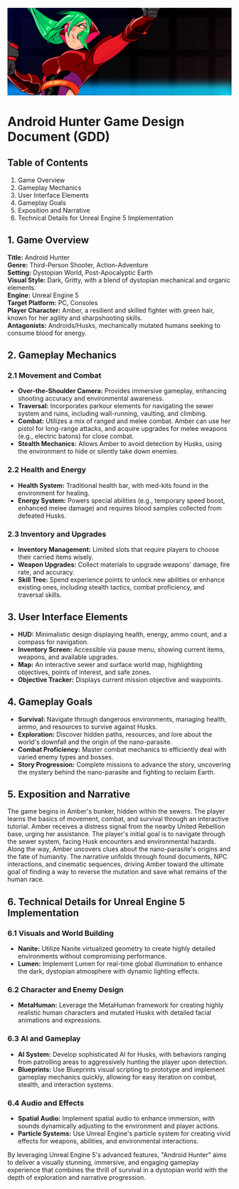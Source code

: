 ![banner](https://github.com/KantoChampion/AndroidHunter_SS/blob/main/Banner_AH.png?raw=true)

# Android Hunter Game Design Document (GDD)

## Table of Contents
1. Game Overview
2. Gameplay Mechanics
3. User Interface Elements
4. Gameplay Goals
5. Exposition and Narrative
6. Technical Details for Unreal Engine 5 Implementation

## 1. Game Overview
**Title:** Android Hunter  
**Genre:** Third-Person Shooter, Action-Adventure  
**Setting:** Dystopian World, Post-Apocalyptic Earth  
**Visual Style:** Dark, Gritty, with a blend of dystopian mechanical and organic elements.  
**Engine:** Unreal Engine 5  
**Target Platform:** PC, Consoles  
**Player Character:** Amber, a resilient and skilled fighter with green hair, known for her agility and sharpshooting skills.  
**Antagonists:** Androids/Husks, mechanically mutated humans seeking to consume blood for energy.  

## 2. Gameplay Mechanics
### 2.1 Movement and Combat
- **Over-the-Shoulder Camera:** Provides immersive gameplay, enhancing shooting accuracy and environmental awareness.
- **Traversal:** Incorporates parkour elements for navigating the sewer system and ruins, including wall-running, vaulting, and climbing.
- **Combat:** Utilizes a mix of ranged and melee combat. Amber can use her pistol for long-range attacks, and acquire upgrades for melee weapons (e.g., electric batons) for close combat.
- **Stealth Mechanics:** Allows Amber to avoid detection by Husks, using the environment to hide or silently take down enemies.

### 2.2 Health and Energy
- **Health System:** Traditional health bar, with med-kits found in the environment for healing.
- **Energy System:** Powers special abilities (e.g., temporary speed boost, enhanced melee damage) and requires blood samples collected from defeated Husks.

### 2.3 Inventory and Upgrades
- **Inventory Management:** Limited slots that require players to choose their carried items wisely.
- **Weapon Upgrades:** Collect materials to upgrade weapons' damage, fire rate, and accuracy.
- **Skill Tree:** Spend experience points to unlock new abilities or enhance existing ones, including stealth tactics, combat proficiency, and traversal skills.

## 3. User Interface Elements
- **HUD:** Minimalistic design displaying health, energy, ammo count, and a compass for navigation.
- **Inventory Screen:** Accessible via pause menu, showing current items, weapons, and available upgrades.
- **Map:** An interactive sewer and surface world map, highlighting objectives, points of interest, and safe zones.
- **Objective Tracker:** Displays current mission objective and waypoints.

## 4. Gameplay Goals
- **Survival:** Navigate through dangerous environments, managing health, ammo, and resources to survive against Husks.
- **Exploration:** Discover hidden paths, resources, and lore about the world's downfall and the origin of the nano-parasite.
- **Combat Proficiency:** Master combat mechanics to efficiently deal with varied enemy types and bosses.
- **Story Progression:** Complete missions to advance the story, uncovering the mystery behind the nano-parasite and fighting to reclaim Earth.

## 5. Exposition and Narrative
The game begins in Amber's bunker, hidden within the sewers. The player learns the basics of movement, combat, and survival through an interactive tutorial. Amber receives a distress signal from the nearby United Rebellion base, urging her assistance. The player's initial goal is to navigate through the sewer system, facing Husk encounters and environmental hazards. Along the way, Amber uncovers clues about the nano-parasite's origins and the fate of humanity. The narrative unfolds through found documents, NPC interactions, and cinematic sequences, driving Amber toward the ultimate goal of finding a way to reverse the mutation and save what remains of the human race.

## 6. Technical Details for Unreal Engine 5 Implementation
### 6.1 Visuals and World Building
- **Nanite:** Utilize Nanite virtualized geometry to create highly detailed environments without compromising performance.
- **Lumen:** Implement Lumen for real-time global illumination to enhance the dark, dystopian atmosphere with dynamic lighting effects.

### 6.2 Character and Enemy Design
- **MetaHuman:** Leverage the MetaHuman framework for creating highly realistic human characters and mutated Husks with detailed facial animations and expressions.

### 6.3 AI and Gameplay
- **AI System:** Develop sophisticated AI for Husks, with behaviors ranging from patrolling areas to aggressively hunting the player upon detection.
- **Blueprints:** Use Blueprints visual scripting to prototype and implement gameplay mechanics quickly, allowing for easy iteration on combat, stealth, and interaction systems.

### 6.4 Audio and Effects
- **Spatial Audio:** Implement spatial audio to enhance immersion, with sounds dynamically adjusting to the environment and player actions.
- **Particle Systems:** Use Unreal Engine's particle system for creating vivid effects for weapons, abilities, and environmental interactions.

By leveraging Unreal Engine 5's advanced features, "Android Hunter" aims to deliver a visually stunning, immersive, and engaging gameplay experience that combines the thrill of survival in a dystopian world with the depth of exploration and narrative progression.
